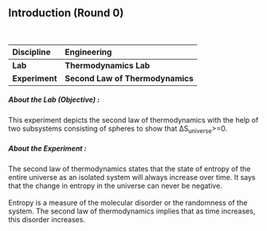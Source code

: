 ## Introduction (Round 0)

<br>

<b>Discipline | <b>Engineering
:--|:--|
<b> Lab | <b> Thermodynamics Lab
<b> Experiment|     <b> Second Law of Thermodynamics

<h5> About the Lab (Objective) : </h5>

This experiment depicts the second law of thermodynamics with the help of two subsystems consisting of spheres to show that ΔS<sub>universe</sub>>=0.

<h5> About the Experiment : </h5>

The second law of thermodynamics states that the state of entropy of the entire universe as an isolated system will always increase over time. It says that the change in entropy in the universe can never be negative.
<br><br>
Entropy is a measure of the molecular disorder or the randomness of the system. The second law of thermodynamics implies that as time increases, this disorder increases.
